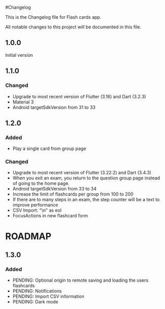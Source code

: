 #Changelog

This is the Changelog file for Flash cards app.

All notable changes to this project will be documented in this file.

## 1.0.0
Initial version

## 1.1.0 

### Changed
- Upgrade to most recent version of Flutter (3.16) and Dart (3.2.3)
- Material 3
- Android targetSdkVersion from 31 to 33

## 1.2.0

### Added
- Play a single card from group page

### Changed
- Upgrade to most recent version of Flutter (3.22.2) and Dart (3.4.3)
- When you exit an exam, you return to the question group page instead of going to the home page.
- Android targetSdkVersion from 33 to 34
- Increase the limit of flashcards per group from 100 to 200
- If there are to many steps in an exam, the step counter will be a text to improve performance
- CSV Import: "\n" as eol
- FocusActions in new flashcard form

# ROADMAP

## 1.3.0

### Added
- PENDING: Optional origin to remote saving and loading the users flashcards
- PENDING: Notifications
- PENDING: Import CSV information
- PENDING: Dark mode